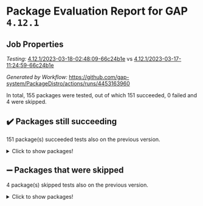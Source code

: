 # Package Evaluation Report for GAP `4.12.1`

## Job Properties

*Testing:* [4.12.1/2023-03-18-02:48:09-66c24b1e](https://github.com/gap-system/PackageDistro/blob/data/reports/4.12.1/2023-03-18-02:48:09-66c24b1e) vs [4.12.1/2023-03-17-11:24:59-66c24b1e](https://github.com/gap-system/PackageDistro/blob/data/reports/4.12.1/2023-03-17-11:24:59-66c24b1e)

*Generated by Workflow:* https://github.com/gap-system/PackageDistro/actions/runs/4453163960

In total, 155 packages were tested, out of which 151 succeeded, 0 failed and 4 were skipped.

## :heavy_check_mark: Packages still succeeding

151 package(s) succeeded tests also on the previous version.
<details><summary>Click to show packages!</summary>

- 4ti2interface 2023.02-04 [(success)](https://github.com/gap-system/PackageDistro/actions/runs/4453163960/jobs/7821579419)
- ace 5.6.2 [(success)](https://github.com/gap-system/PackageDistro/actions/runs/4453163960/jobs/7821579520)
- aclib 1.3.2 [(success)](https://github.com/gap-system/PackageDistro/actions/runs/4453163960/jobs/7821579615)
- agt 0.3.1 [(success)](https://github.com/gap-system/PackageDistro/actions/runs/4453163960/jobs/7821579702)
- alnuth 3.2.1 [(success)](https://github.com/gap-system/PackageDistro/actions/runs/4453163960/jobs/7821579788)
- anupq 3.3.0 [(success)](https://github.com/gap-system/PackageDistro/actions/runs/4453163960/jobs/7821579865)
- atlasrep 2.1.6 [(success)](https://github.com/gap-system/PackageDistro/actions/runs/4453163960/jobs/7821579938)
- autodoc 2022.10.20 [(success)](https://github.com/gap-system/PackageDistro/actions/runs/4453163960/jobs/7821580012)
- automata 1.15 [(success)](https://github.com/gap-system/PackageDistro/actions/runs/4453163960/jobs/7821580083)
- automgrp 1.3.2 [(success)](https://github.com/gap-system/PackageDistro/actions/runs/4453163960/jobs/7821580145)
- autpgrp 1.11 [(success)](https://github.com/gap-system/PackageDistro/actions/runs/4453163960/jobs/7821580202)
- cap 2023.03-06 [(success)](https://github.com/gap-system/PackageDistro/actions/runs/4453163960/jobs/7821580263)
- caratinterface 2.3.4 [(success)](https://github.com/gap-system/PackageDistro/actions/runs/4453163960/jobs/7821580305)
- cddinterface 2022.11.01 [(success)](https://github.com/gap-system/PackageDistro/actions/runs/4453163960/jobs/7821580356)
- circle 1.6.6 [(success)](https://github.com/gap-system/PackageDistro/actions/runs/4453163960/jobs/7821580406)
- classicpres 1.22 [(success)](https://github.com/gap-system/PackageDistro/actions/runs/4453163960/jobs/7821580452)
- cohomolo 1.6.11 [(success)](https://github.com/gap-system/PackageDistro/actions/runs/4453163960/jobs/7821580502)
- congruence 1.2.5 [(success)](https://github.com/gap-system/PackageDistro/actions/runs/4453163960/jobs/7821580552)
- corelg 1.56 [(success)](https://github.com/gap-system/PackageDistro/actions/runs/4453163960/jobs/7821580599)
- crime 1.6 [(success)](https://github.com/gap-system/PackageDistro/actions/runs/4453163960/jobs/7821580639)
- crisp 1.4.6 [(success)](https://github.com/gap-system/PackageDistro/actions/runs/4453163960/jobs/7821580683)
- crypting 0.10.4 [(success)](https://github.com/gap-system/PackageDistro/actions/runs/4453163960/jobs/7821580727)
- cryst 4.1.25 [(success)](https://github.com/gap-system/PackageDistro/actions/runs/4453163960/jobs/7821580778)
- crystcat 1.1.10 [(success)](https://github.com/gap-system/PackageDistro/actions/runs/4453163960/jobs/7821580822)
- ctbllib 1.3.5 [(success)](https://github.com/gap-system/PackageDistro/actions/runs/4453163960/jobs/7821580875)
- cubefree 1.19 [(success)](https://github.com/gap-system/PackageDistro/actions/runs/4453163960/jobs/7821580913)
- curlinterface 2.3.1 [(success)](https://github.com/gap-system/PackageDistro/actions/runs/4453163960/jobs/7821580954)
- cvec 2.7.6 [(success)](https://github.com/gap-system/PackageDistro/actions/runs/4453163960/jobs/7821580998)
- datastructures 0.3.0 [(success)](https://github.com/gap-system/PackageDistro/actions/runs/4453163960/jobs/7821581032)
- deepthought 1.0.6 [(success)](https://github.com/gap-system/PackageDistro/actions/runs/4453163960/jobs/7821581094)
- design 1.8 [(success)](https://github.com/gap-system/PackageDistro/actions/runs/4453163960/jobs/7821581124)
- difsets 2.3.1 [(success)](https://github.com/gap-system/PackageDistro/actions/runs/4453163960/jobs/7821581168)
- digraphs 1.6.1 [(success)](https://github.com/gap-system/PackageDistro/actions/runs/4453163960/jobs/7821581216)
- edim 1.3.6 [(success)](https://github.com/gap-system/PackageDistro/actions/runs/4453163960/jobs/7821581267)
- example 4.3.4 [(success)](https://github.com/gap-system/PackageDistro/actions/runs/4453163960/jobs/7821581327)
- examplesforhomalg 2023.02-04 [(success)](https://github.com/gap-system/PackageDistro/actions/runs/4453163960/jobs/7821581372)
- factint 1.6.3 [(success)](https://github.com/gap-system/PackageDistro/actions/runs/4453163960/jobs/7821581435)
- ferret 1.0.9 [(success)](https://github.com/gap-system/PackageDistro/actions/runs/4453163960/jobs/7821581493)
- fga 1.4.0 [(success)](https://github.com/gap-system/PackageDistro/actions/runs/4453163960/jobs/7821581538)
- fining 1.5.5 [(success)](https://github.com/gap-system/PackageDistro/actions/runs/4453163960/jobs/7821581572)
- float 1.0.3 [(success)](https://github.com/gap-system/PackageDistro/actions/runs/4453163960/jobs/7821581615)
- format 1.4.3 [(success)](https://github.com/gap-system/PackageDistro/actions/runs/4453163960/jobs/7821581668)
- forms 1.2.9 [(success)](https://github.com/gap-system/PackageDistro/actions/runs/4453163960/jobs/7821581714)
- fplsa 1.2.6 [(success)](https://github.com/gap-system/PackageDistro/actions/runs/4453163960/jobs/7821581772)
- fr 2.4.12 [(success)](https://github.com/gap-system/PackageDistro/actions/runs/4453163960/jobs/7821581822)
- francy 1.2.5 [(success)](https://github.com/gap-system/PackageDistro/actions/runs/4453163960/jobs/7821581866)
- fwtree 1.3 [(success)](https://github.com/gap-system/PackageDistro/actions/runs/4453163960/jobs/7821581918)
- gapdoc 1.6.6 [(success)](https://github.com/gap-system/PackageDistro/actions/runs/4453163960/jobs/7821581973)
- gauss 2023.02-04 [(success)](https://github.com/gap-system/PackageDistro/actions/runs/4453163960/jobs/7821582031)
- gaussforhomalg 2023.02-04 [(success)](https://github.com/gap-system/PackageDistro/actions/runs/4453163960/jobs/7821582083)
- gbnp 1.0.5 [(success)](https://github.com/gap-system/PackageDistro/actions/runs/4453163960/jobs/7821582129)
- generalizedmorphismsforcap 2023.02-01 [(success)](https://github.com/gap-system/PackageDistro/actions/runs/4453163960/jobs/7821582174)
- genss 1.6.8 [(success)](https://github.com/gap-system/PackageDistro/actions/runs/4453163960/jobs/7821582235)
- gradedmodules 2023.02-04 [(success)](https://github.com/gap-system/PackageDistro/actions/runs/4453163960/jobs/7821582299)
- gradedringforhomalg 2023.02-04 [(success)](https://github.com/gap-system/PackageDistro/actions/runs/4453163960/jobs/7821582352)
- grape 4.9.0 [(success)](https://github.com/gap-system/PackageDistro/actions/runs/4453163960/jobs/7821582415)
- groupoids 1.73 [(success)](https://github.com/gap-system/PackageDistro/actions/runs/4453163960/jobs/7821582466)
- grpconst 2.6.4 [(success)](https://github.com/gap-system/PackageDistro/actions/runs/4453163960/jobs/7821582545)
- guarana 0.96.3 [(success)](https://github.com/gap-system/PackageDistro/actions/runs/4453163960/jobs/7821582616)
- guava 3.18 [(success)](https://github.com/gap-system/PackageDistro/actions/runs/4453163960/jobs/7821582671)
- hap 1.53 [(success)](https://github.com/gap-system/PackageDistro/actions/runs/4453163960/jobs/7821582726)
- hapcryst 0.1.15 [(success)](https://github.com/gap-system/PackageDistro/actions/runs/4453163960/jobs/7821582786)
- hecke 1.5.3 [(success)](https://github.com/gap-system/PackageDistro/actions/runs/4453163960/jobs/7821582847)
- help 3.5 [(success)](https://github.com/gap-system/PackageDistro/actions/runs/4453163960/jobs/7821582933)
- homalg 2023.02-05 [(success)](https://github.com/gap-system/PackageDistro/actions/runs/4453163960/jobs/7821583000)
- homalgtocas 2023.02-04 [(success)](https://github.com/gap-system/PackageDistro/actions/runs/4453163960/jobs/7821583067)
- idrel 2.45 [(success)](https://github.com/gap-system/PackageDistro/actions/runs/4453163960/jobs/7821583146)
- images 1.3.1 [(success)](https://github.com/gap-system/PackageDistro/actions/runs/4453163960/jobs/7821583238)
- intpic 0.3.0 [(success)](https://github.com/gap-system/PackageDistro/actions/runs/4453163960/jobs/7821583321)
- io 4.8.1 [(success)](https://github.com/gap-system/PackageDistro/actions/runs/4453163960/jobs/7821583401)
- io_forhomalg 2023.02-04 [(success)](https://github.com/gap-system/PackageDistro/actions/runs/4453163960/jobs/7821583468)
- irredsol 1.4.4 [(success)](https://github.com/gap-system/PackageDistro/actions/runs/4453163960/jobs/7821583539)
- json 2.1.1 [(success)](https://github.com/gap-system/PackageDistro/actions/runs/4453163960/jobs/7821583630)
- jupyterkernel 1.5.0 [(success)](https://github.com/gap-system/PackageDistro/actions/runs/4453163960/jobs/7821583703)
- jupyterviz 1.5.6 [(success)](https://github.com/gap-system/PackageDistro/actions/runs/4453163960/jobs/7821583779)
- kan 1.35 [(success)](https://github.com/gap-system/PackageDistro/actions/runs/4453163960/jobs/7821583850)
- kbmag 1.5.11 [(success)](https://github.com/gap-system/PackageDistro/actions/runs/4453163960/jobs/7821583923)
- laguna 3.9.6 [(success)](https://github.com/gap-system/PackageDistro/actions/runs/4453163960/jobs/7821583988)
- liealgdb 2.2.1 [(success)](https://github.com/gap-system/PackageDistro/actions/runs/4453163960/jobs/7821584063)
- liepring 2.8 [(success)](https://github.com/gap-system/PackageDistro/actions/runs/4453163960/jobs/7821584127)
- liering 2.4.2 [(success)](https://github.com/gap-system/PackageDistro/actions/runs/4453163960/jobs/7821584198)
- linearalgebraforcap 2023.03-05 [(success)](https://github.com/gap-system/PackageDistro/actions/runs/4453163960/jobs/7821584277)
- localizeringforhomalg 2023.02-04 [(success)](https://github.com/gap-system/PackageDistro/actions/runs/4453163960/jobs/7821584365)
- loops 3.4.3 [(success)](https://github.com/gap-system/PackageDistro/actions/runs/4453163960/jobs/7821584430)
- lpres 1.0.3 [(success)](https://github.com/gap-system/PackageDistro/actions/runs/4453163960/jobs/7821584508)
- majoranaalgebras 1.5.1 [(success)](https://github.com/gap-system/PackageDistro/actions/runs/4453163960/jobs/7821584577)
- mapclass 1.4.6 [(success)](https://github.com/gap-system/PackageDistro/actions/runs/4453163960/jobs/7821584642)
- matgrp 0.70 [(success)](https://github.com/gap-system/PackageDistro/actions/runs/4453163960/jobs/7821584723)
- matricesforhomalg 2023.02-04 [(success)](https://github.com/gap-system/PackageDistro/actions/runs/4453163960/jobs/7821584815)
- modisom 2.5.4 [(success)](https://github.com/gap-system/PackageDistro/actions/runs/4453163960/jobs/7821584926)
- modulepresentationsforcap 2023.02-03 [(success)](https://github.com/gap-system/PackageDistro/actions/runs/4453163960/jobs/7821585002)
- modules 2023.02-04 [(success)](https://github.com/gap-system/PackageDistro/actions/runs/4453163960/jobs/7821585063)
- monoidalcategories 2023.02-05 [(success)](https://github.com/gap-system/PackageDistro/actions/runs/4453163960/jobs/7821585137)
- nconvex 2022.09-01 [(success)](https://github.com/gap-system/PackageDistro/actions/runs/4453163960/jobs/7821585209)
- nilmat 1.4.2 [(success)](https://github.com/gap-system/PackageDistro/actions/runs/4453163960/jobs/7821585277)
- nock 1.5 [(success)](https://github.com/gap-system/PackageDistro/actions/runs/4453163960/jobs/7821585334)
- normalizinterface 1.3.5 [(success)](https://github.com/gap-system/PackageDistro/actions/runs/4453163960/jobs/7821585399)
- nq 2.5.9 [(success)](https://github.com/gap-system/PackageDistro/actions/runs/4453163960/jobs/7821585462)
- numericalsgps 1.3.1 [(success)](https://github.com/gap-system/PackageDistro/actions/runs/4453163960/jobs/7821585537)
- openmath 11.5.3 [(success)](https://github.com/gap-system/PackageDistro/actions/runs/4453163960/jobs/7821585592)
- orb 4.9.0 [(success)](https://github.com/gap-system/PackageDistro/actions/runs/4453163960/jobs/7821585650)
- packagemanager 1.4.0 [(success)](https://github.com/gap-system/PackageDistro/actions/runs/4453163960/jobs/7821585714)
- patternclass 2.4.3 [(success)](https://github.com/gap-system/PackageDistro/actions/runs/4453163960/jobs/7821585771)
- permut 2.0.4 [(success)](https://github.com/gap-system/PackageDistro/actions/runs/4453163960/jobs/7821585825)
- polenta 1.3.10 [(success)](https://github.com/gap-system/PackageDistro/actions/runs/4453163960/jobs/7821585879)
- polymaking 0.8.6 [(success)](https://github.com/gap-system/PackageDistro/actions/runs/4453163960/jobs/7821585915)
- primgrp 3.4.4 [(success)](https://github.com/gap-system/PackageDistro/actions/runs/4453163960/jobs/7821585958)
- profiling 2.5.2 [(success)](https://github.com/gap-system/PackageDistro/actions/runs/4453163960/jobs/7821585997)
- qpa 1.34 [(success)](https://github.com/gap-system/PackageDistro/actions/runs/4453163960/jobs/7821586035)
- quagroup 1.8.3 [(success)](https://github.com/gap-system/PackageDistro/actions/runs/4453163960/jobs/7821586077)
- radiroot 2.9 [(success)](https://github.com/gap-system/PackageDistro/actions/runs/4453163960/jobs/7821586123)
- rcwa 4.7.1 [(success)](https://github.com/gap-system/PackageDistro/actions/runs/4453163960/jobs/7821586159)
- rds 1.8 [(success)](https://github.com/gap-system/PackageDistro/actions/runs/4453163960/jobs/7821586195)
- recog 1.4.2 [(success)](https://github.com/gap-system/PackageDistro/actions/runs/4453163960/jobs/7821586238)
- repndecomp 1.3.0 [(success)](https://github.com/gap-system/PackageDistro/actions/runs/4453163960/jobs/7821586298)
- repsn 3.1.0 [(success)](https://github.com/gap-system/PackageDistro/actions/runs/4453163960/jobs/7821586355)
- resclasses 4.7.3 [(success)](https://github.com/gap-system/PackageDistro/actions/runs/4453163960/jobs/7821586402)
- ringsforhomalg 2023.02-05 [(success)](https://github.com/gap-system/PackageDistro/actions/runs/4453163960/jobs/7821586448)
- sco 2023.02-04 [(success)](https://github.com/gap-system/PackageDistro/actions/runs/4453163960/jobs/7821586494)
- scscp 2.4.1 [(success)](https://github.com/gap-system/PackageDistro/actions/runs/4453163960/jobs/7821586525)
- semigroups 5.2.1 [(success)](https://github.com/gap-system/PackageDistro/actions/runs/4453163960/jobs/7821586561)
- sglppow 2.3 [(success)](https://github.com/gap-system/PackageDistro/actions/runs/4453163960/jobs/7821586593)
- sgpviz 0.999.5 [(success)](https://github.com/gap-system/PackageDistro/actions/runs/4453163960/jobs/7821586630)
- simpcomp 2.1.14 [(success)](https://github.com/gap-system/PackageDistro/actions/runs/4453163960/jobs/7821586659)
- singular 2023.02.09 [(success)](https://github.com/gap-system/PackageDistro/actions/runs/4453163960/jobs/7821586697)
- sl2reps 1.1 [(success)](https://github.com/gap-system/PackageDistro/actions/runs/4453163960/jobs/7821586726)
- sla 1.5.3 [(success)](https://github.com/gap-system/PackageDistro/actions/runs/4453163960/jobs/7821586758)
- smallgrp 1.5.2 [(success)](https://github.com/gap-system/PackageDistro/actions/runs/4453163960/jobs/7821586774)
- smallsemi 0.6.13 [(success)](https://github.com/gap-system/PackageDistro/actions/runs/4453163960/jobs/7821586806)
- sonata 2.9.6 [(success)](https://github.com/gap-system/PackageDistro/actions/runs/4453163960/jobs/7821586832)
- sophus 1.27 [(success)](https://github.com/gap-system/PackageDistro/actions/runs/4453163960/jobs/7821586863)
- spinsym 1.5.2 [(success)](https://github.com/gap-system/PackageDistro/actions/runs/4453163960/jobs/7821586891)
- standardff 0.9.4 [(success)](https://github.com/gap-system/PackageDistro/actions/runs/4453163960/jobs/7821586922)
- symbcompcc 1.3.2 [(success)](https://github.com/gap-system/PackageDistro/actions/runs/4453163960/jobs/7821586965)
- thelma 1.3 [(success)](https://github.com/gap-system/PackageDistro/actions/runs/4453163960/jobs/7821587015)
- tomlib 1.2.9 [(success)](https://github.com/gap-system/PackageDistro/actions/runs/4453163960/jobs/7821587052)
- toolsforhomalg 2023.02-06 [(success)](https://github.com/gap-system/PackageDistro/actions/runs/4453163960/jobs/7821587099)
- toric 1.9.5 [(success)](https://github.com/gap-system/PackageDistro/actions/runs/4453163960/jobs/7821587127)
- toricvarieties 2022.07.13 [(success)](https://github.com/gap-system/PackageDistro/actions/runs/4453163960/jobs/7821587176)
- transgrp 3.6.3 [(success)](https://github.com/gap-system/PackageDistro/actions/runs/4453163960/jobs/7821587246)
- ugaly 4.0.3 [(success)](https://github.com/gap-system/PackageDistro/actions/runs/4453163960/jobs/7821587290)
- unipot 1.5 [(success)](https://github.com/gap-system/PackageDistro/actions/runs/4453163960/jobs/7821587359)
- unitlib 4.2.0 [(success)](https://github.com/gap-system/PackageDistro/actions/runs/4453163960/jobs/7821587419)
- utils 0.82 [(success)](https://github.com/gap-system/PackageDistro/actions/runs/4453163960/jobs/7821587474)
- uuid 0.7 [(success)](https://github.com/gap-system/PackageDistro/actions/runs/4453163960/jobs/7821587545)
- walrus 0.9991 [(success)](https://github.com/gap-system/PackageDistro/actions/runs/4453163960/jobs/7821587604)
- wedderga 4.10.3 [(success)](https://github.com/gap-system/PackageDistro/actions/runs/4453163960/jobs/7821587655)
- xmod 2.91 [(success)](https://github.com/gap-system/PackageDistro/actions/runs/4453163960/jobs/7821587726)
- xmodalg 1.23 [(success)](https://github.com/gap-system/PackageDistro/actions/runs/4453163960/jobs/7821587782)
- yangbaxter 0.10.3 [(success)](https://github.com/gap-system/PackageDistro/actions/runs/4453163960/jobs/7821587849)
- zeromqinterface 0.14 [(success)](https://github.com/gap-system/PackageDistro/actions/runs/4453163960/jobs/7821587916)
</details>

## :heavy_minus_sign: Packages that were skipped

4 package(s) skipped tests also on the previous version.
<details><summary>Click to show packages!</summary>

- browse 1.8.21 [(skipped)](https://github.com/gap-system/PackageDistro/actions/runs/4453163960/jobs/7821455198)
- itc 1.5.1 [(skipped)](https://github.com/gap-system/PackageDistro/actions/runs/4453163960/jobs/7821455198)
- polycyclic 2.16 [(skipped)](https://github.com/gap-system/PackageDistro/actions/runs/4453163960/jobs/7821455198)
- xgap 4.31 [(skipped)](https://github.com/gap-system/PackageDistro/actions/runs/4453163960/jobs/7821455198)
</details>

